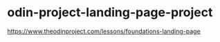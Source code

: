 # odin-project-landing-page-project
https://www.theodinproject.com/lessons/foundations-landing-page
